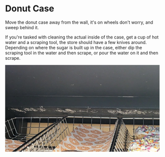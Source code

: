 # Donut Case

Move the donut case away from the wall, it's on wheels don't worry, and sweep behind it.

If you're tasked with cleaning the actual inside of the case, get a cup of hot water and a scraping tool, the store should have a few knives around. Depending on where the sugar is built up in the case, either dip the scraping tool in the water and then scrape, or pour the water on it and then scrape.

![donut_sugar_pic](../../assets/img/donut_sugar_pic.webp)